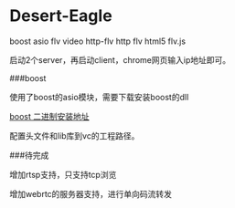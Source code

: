 # Desert-Eagle
boost asio flv video  http-flv http flv html5 flv.js

启动2个server，再启动client，chrome网页输入ip地址即可。

###boost

使用了boost的asio模块，需要下载安装boost的dll

[boost 二进制安装地址](https://sourceforge.net/projects/boost/files/boost-binaries/)

配置头文件和lib库到vc的工程路径。

###待完成

增加rtsp支持，只支持tcp浏览

增加webrtc的服务器支持，进行单向码流转发
